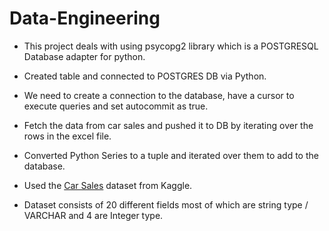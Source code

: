 # Data-Engineering

- This project deals with using psycopg2 library which is a POSTGRESQL Database adapter for python.
- Created table and connected to POSTGRES DB via Python.
- We need to create a connection to the database, have a cursor to execute queries and set autocommit as true. 
- Fetch the data from car sales and pushed it to DB by iterating over the rows in the excel file.
- Converted Python Series to a tuple and iterated over them to add to the database. 

- Used the [Car Sales](https://www.kaggle.com/datasets/sachinsachin/car-sales) dataset from Kaggle.
- Dataset consists of 20 different fields most of which are string type / VARCHAR and 4 are Integer type.
